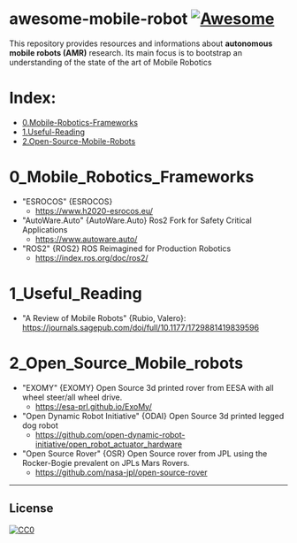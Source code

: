 # awesome-mobile-robot  [![Awesome](https://awesome.re/badge.svg)](https://awesome.re)  
This repository provides  resources and informations about **autonomous mobile robots (AMR)** research. Its main focus is to bootstrap an understanding of the state of the art of Mobile Robotics 


# Index:  
* [0.Mobile-Robotics-Frameworks](README.md#0_mobile_robotics_frameworks)
* [1.Useful-Reading](README.md#1_useful_reading)
* [2.Open-Source-Mobile-Robots](README.md#2_open_source_mobile_robots)



# 0_Mobile_Robotics_Frameworks


 * "ESROCOS" {ESROCOS}
   * https://www.h2020-esrocos.eu/ 
 * "AutoWare.Auto" {AutoWare.Auto} Ros2 Fork for Safety Critical Applications
   * https://www.autoware.auto/ 
 * "ROS2" {ROS2} ROS Reimagined for Production Robotics
   * https://index.ros.org/doc/ros2/ 

# 1_Useful_Reading 

 * "A Review of Mobile Robots" {Rubio, Valero}: https://journals.sagepub.com/doi/full/10.1177/1729881419839596  
 
 # 2_Open_Source_Mobile_robots 
* "EXOMY" {EXOMY} Open Source 3d printed rover from EESA with all wheel steer/all wheel drive. 
   * https://esa-prl.github.io/ExoMy/ 
* "Open Dynamic Robot Initiative" {ODAI} Open Source 3d printed legged dog robot
    * https://github.com/open-dynamic-robot-initiative/open_robot_actuator_hardware 
* "Open Source Rover" {OSR} Open Source rover from JPL using the Rocker-Bogie prevalent on JPLs Mars Rovers. 
    * https://github.com/nasa-jpl/open-source-rover 


-----

## License

[![CC0](http://i.creativecommons.org/p/zero/1.0/88x31.png)](http://creativecommons.org/publicdomain/zero/1.0/)
